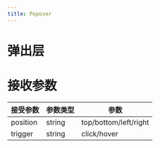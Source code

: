 ```yaml
---
title: Popover
---
```


# 弹出层
#  接收参数

|接受参数|参数类型|参数|
| ------ | ------ | ------ |
|position|string|top/bottom/left/right|
|trigger|string|click/hover|
<ClientOnly>
  <popover-demo-1>
  </popover-demo-1>
  <popover-demo-2>
  </popover-demo-2>
</ClientOnly>


